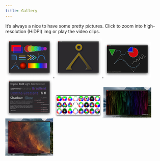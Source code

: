 ```yaml
---
title: Gallery
---
```

It’s always a nice to have some pretty pictures.
Click to zoom into high-resolution (HiDPI) img or play the video clips.

<a href="/assets/img/artist/shapes.png" data-toggle="lightbox" data-gallery="gallery">
  <img src="/assets/img/artist/shapes.jpg" class="img-fluid" style="width:150px">
</a>
<a href="/assets/img/artist/tauri.png" data-toggle="lightbox" data-gallery="gallery">
  <img src="/assets/img/artist/tauri.jpg" class="img-fluid" style="width:150px">
</a>
<a href="/assets/img/artist/paths.png" data-toggle="lightbox" data-gallery="gallery">
  <img src="/assets/img/artist/paths.jpg" class="img-fluid" style="width:150px">
</a>
<a href="/assets/img/artist/typography.png" data-toggle="lightbox" data-gallery="gallery">
  <img src="/assets/img/artist/typography.jpg" class="img-fluid" style="width:150px">
</a>
<a href="/assets/img/artist/composite_ops.png" data-toggle="lightbox" data-gallery="gallery">
  <img src="/assets/img/artist/composite_ops.jpg" class="img-fluid" style="width:150px">
</a>
<a href="http://vimeo.com/413657459" data-toggle="lightbox" data-gallery="gallery"
  data-remote="http://player.vimeo.com/video/413657459">
  <img src="/assets/img/artist/rain_video_thumb.jpg" class="img-fluid" style="width:150px">
</a>
<a href="http://vimeo.com/413797835" data-toggle="lightbox" data-gallery="gallery"
  data-remote="http://player.vimeo.com/video/413797835">
  <img src="/assets/img/artist/space_video_thumb.jpg" class="img-fluid" style="width:150px">
</a>
